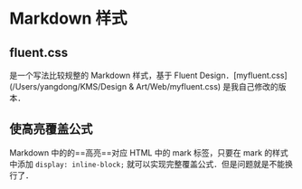 # Markdown 样式

## fluent.css

是一个写法比较规整的 Markdown 样式，基于 Fluent Design．[myfluent.css](/Users/yangdong/KMS/Design & Art/Web/myfluent.css) 是我自己修改的版本．

## 使高亮覆盖公式

Markdown 中的的==高亮==对应 HTML 中的 mark 标签，只要在 mark 的样式中添加 `display: inline-block;` 就可以实现完整覆盖公式．但是问题就是不能换行了．
